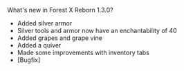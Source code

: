 What's new in Forest X Reborn 1.3.0?<br />
- Added silver armor
- Silver tools and armor now have an enchantability of 40
- Added grapes and grape vine
- Added a quiver
- Made some improvements with inventory tabs
- [Bugfix] 